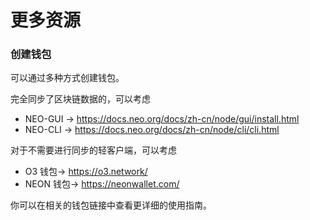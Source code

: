 # 更多资源

### 创建钱包

可以通过多种方式创建钱包。

完全同步了区块链数据的，可以考虑

- NEO-GUI -> https://docs.neo.org/docs/zh-cn/node/gui/install.html
- NEO-CLI -> https://docs.neo.org/docs/zh-cn/node/cli/cli.html

对于不需要进行同步的轻客户端，可以考虑

- O3 钱包-> https://o3.network/
- NEON 钱包-> https://neonwallet.com/

你可以在相关的钱包链接中查看更详细的使用指南。
